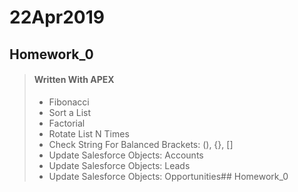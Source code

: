 # 22Apr2019
## Homework_0
>#### Written With APEX
> - Fibonacci
> - Sort a List
> - Factorial
> - Rotate List N Times
> - Check String For Balanced Brackets:  (), {}, []
> - Update Salesforce Objects: Accounts
> - Update Salesforce Objects: Leads
> - Update Salesforce Objects: Opportunities## Homework_0